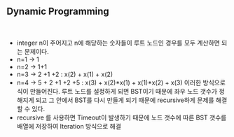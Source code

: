 ## Dynamic Programming
​
- integer n이 주어지고 n에 해당하는 숫자들이 루트 노드인 경우를 모두 계산하면 되는 문제이다.
​
- n=1 -> 1
- n=2 -> 1+1
- n=3 -> 2 +1 +2  : x(2) + x(1) + x(2)
- n=4 -> 5 + 2 +1 +2 +5 : x(3) + x(2)*x(1) + x(1)*x(2) + x(3)
​
이러한 방식으로 식이 만들어진다. 루트 노드를 설정하게 되면 BST이기 때문에 좌우 노드 갯수가 정해지게 되고 그 안에서 BST를 다시 만들게 되기 때문에 recursive하게 문제를 해결할 수 있다.
​
- recursive 를 사용하면 Timeout이 발생하기 때문에 노드 갯수에 따른 BST 갯수를 배열에 저장하여 Iteration 방식으로 해결